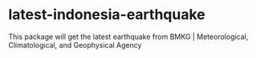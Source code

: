 # latest-indonesia-earthquake
This package will get the latest earthquake from BMKG | Meteorological, Climatological, and Geophysical Agency

